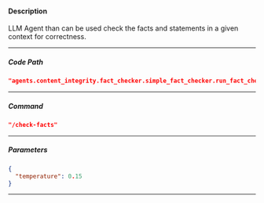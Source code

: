 #### Description
LLM Agent than can be used check the facts and statements in a given context for correctness.

---

##### Code Path
```json
"agents.content_integrity.fact_checker.simple_fact_checker.run_fact_checker"
```
---

##### Command
```json
"/check-facts"
```
---

##### Parameters
```json
{
  "temperature": 0.15
}
```
---

